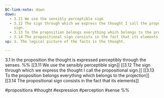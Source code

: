 ```yaml
---
BC-link-note: down
down:
  - 3.11 We use the sensibly perceptible sign
  - 3.12 The sign through which we express the thought I call the propositional
    sign.
  - 3.13 To the proposition belongs everything which belongs to the projection
  - 3.14 The propositional sign consists in the fact that its elements
up: 3. The logical picture of the facts is the thought.

---
```

3.1 In the proposition the thought is expressed perceptibly through the senses.
%%
[[3.11 We use the sensibly perceptible sign]]
[[3.12 The sign through which we express the thought I call the propositional sign.]]
[[3.13 To the proposition belongs everything which belongs to the projection]]
[[3.14 The propositional sign consists in the fact that its elements]]

#propositions #thought #expression #perception #sense %%